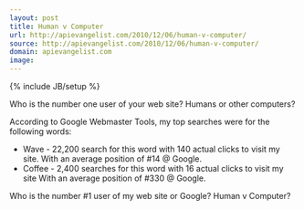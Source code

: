 ```yaml
---
layout: post
title: Human v Computer
url: http://apievangelist.com/2010/12/06/human-v-computer/
source: http://apievangelist.com/2010/12/06/human-v-computer/
domain: apievangelist.com
image: 
---
```

{% include JB/setup %}<p>Who is the number one user of your web site? Humans or other computers?<p></p>
According to Google Webmaster Tools, my top searches were for the following words:
<ul class="mainlist">
	<li>Wave - 22,200 search for this word with 140 actual clicks to visit my site. With an average position of #14 @ Google.</li>
	<li>Coffee - 2,400 searches for this word with 16 actual clicks to visit my site With an average position of #330 @ Google.</li>
</ul>
Who is the number #1 user of my web site or Google? Human v Computer?</p>
